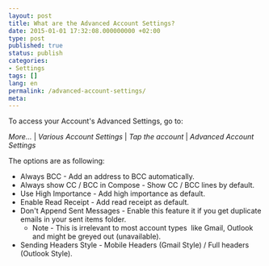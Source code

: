 ```yaml
---
layout: post
title: What are the Advanced Account Settings?
date: 2015-01-01 17:32:08.000000000 +02:00
type: post
published: true
status: publish
categories:
- Settings
tags: []
lang: en
permalink: /advanced-account-settings/
meta:
---
```


To access your Account's Advanced Settings, go to:

*More...* \| *Various Account Settings* \| *Tap the account* \| *Advanced Account Settings*

The options are as following:

* Always BCC - Add an address to BCC automatically.</li>
* Always show CC / BCC in Compose - Show CC / BCC lines by default.</li>
* Use High Importance - Add high importance as default.</li>
* Enable Read Receipt - Add read receipt as default.</li>
* Don't Append Sent Messages - Enable this feature it if you get duplicate emails in your sent items folder.
    * Note - This is irrelevant to most account types  like Gmail, Outlook and might be greyed out (unavailable).
* Sending Headers Style - Mobile Headers (Gmail Style) / Full headers (Outlook Style).